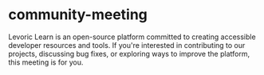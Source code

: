 # community-meeting
Levoric Learn is an open-source platform committed to creating accessible developer resources and tools. If you're interested in contributing to our projects, discussing bug fixes, or exploring ways to improve the platform, this meeting is for you.
